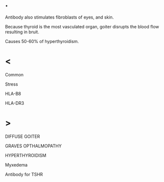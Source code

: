 # .

Antibody also stimulates fibroblasts of eyes, and skin.

Because thyroid is the most vasculated organ, goiter disrupts the blood flow resulting in bruit.

Causes 50-60% of hyperthyroidism.

# <

Common

Stress

HLA-B8

HLA-DR3

# >

DIFFUSE GOITER

GRAVES OPTHALMOPATHY

HYPERTHYROIDISM

Myxedema

Antibody for TSHR
